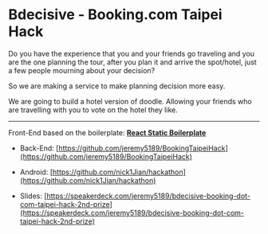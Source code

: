 # Bdecisive - Booking.com Taipei Hack 

Do you have the experience that you and your friends go traveling and you are the one planning the tour, after you plan it and arrive the spot/hotel, just a few people mourning about your decision?

So we are making a service to make planning decision more easy. 

We are going to build a hotel version of doodle. Allowing your friends who are travelling with you to vote on the hotel they like.

---

Front-End based on the boilerplate: [**React Static Boilerplate**](https://github.com/kriasoft/react-static-boilerplate) 


* Back-End: [https://github.com/jeremy5189/BookingTaipeiHack](https://github.com/jeremy5189/BookingTaipeiHack)

* Android: 
[https://github.com/nick1Jian/hackathon](https://github.com/nick1Jian/hackathon)

* Slides: [https://speakerdeck.com/jeremy5189/bdecisive-booking-dot-com-taipei-hack-2nd-prize](https://speakerdeck.com/jeremy5189/bdecisive-booking-dot-com-taipei-hack-2nd-prize)